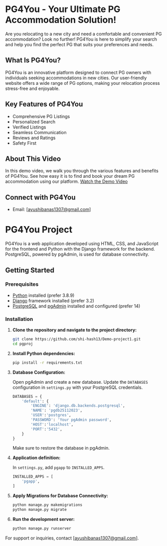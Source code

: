 # PG4You - Your Ultimate PG Accommodation Solution!

Are you relocating to a new city and need a comfortable and convenient PG accommodation? Look no further! PG4You is here to simplify your search and help you find the perfect PG that suits your preferences and needs.

## What Is PG4You?

PG4You is an innovative platform designed to connect PG owners with individuals seeking accommodations in new cities. Our user-friendly website offers a wide range of PG options, making your relocation process stress-free and enjoyable.

## Key Features of PG4You

- Comprehensive PG Listings
- Personalized Search
- Verified Listings
- Seamless Communication
- Reviews and Ratings
- Safety First

## About This Video

In this demo video, we walk you through the various features and benefits of PG4You. See how easy it is to find and book your dream PG accommodation using our platform. [Watch the Demo Video](https://youtu.be/fngMVOJ-mBQ?si=ehY6ji1zNzHF7Sr3)

## Connect with PG4You

- Email: [ayushibanas1307@gmail.com]

# PG4You Project

PG4You is a web application developed using HTML, CSS, and JavaScript for the frontend and Python with the Django framework for the backend. PostgreSQL, powered by pgAdmin, is used for database connectivity.

## Getting Started

### Prerequisites

- [Python](https://www.python.org/) installed (prefer 3.8.9)
- [Django](https://www.djangoproject.com/) framework installed (prefer 3.2)
- [PostgreSQL](https://www.postgresql.org/) and [pgAdmin](https://www.pgadmin.org/) installed and configured (prefer 14)

### Installation

1. **Clone the repository and navigate to the project directory:**

    ```bash
    git clone https://github.com/shi-hash13/Demo-project1.git
    cd pgproj
    ```

2. **Install Python dependencies:**

    ```bash
    pip install -r requirements.txt
    ```

3. **Database Configuration:**

    Open pgAdmin and create a new database. Update the `DATABASES` configuration in `settings.py` with your PostgreSQL credentials.

    ```python
    DATABASES = {
        'default': {
            'ENGINE': 'django.db.backends.postgresql',
            'NAME': 'pgdb25112023',
            'USER':'postgres',
            'PASSWORD': 'Your pgAdmin password',
            'HOST':'localhost',
            'PORT':'5432',
        }
    }
    ```

    Make sure to restore the database in pgAdmin.

4. **Application definition:**

    In `settings.py`, add `pgapp` to `INSTALLED_APPS`.

    ```python
    INSTALLED_APPS = [
        'pgapp',
    ]
    ```

5. **Apply Migrations for Database Connectivity:**

    ```bash
    python manage.py makemigrations
    python manage.py migrate
    ```

6. **Run the development server:**

    ```bash
    python manage.py runserver
    ```

For support or inquiries, contact [ayushibanas1307@gmail.com].


